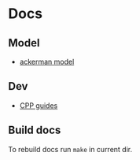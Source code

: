# Docs

## Model
- [ackerman model](ackermann_vehicle.md)
  
## Dev
- [CPP guides](https://github.com/robotics-laboratory/cookbook/blob/master/cpp/style.md)

## Build docs
To rebuild docs run `make` in current dir.


